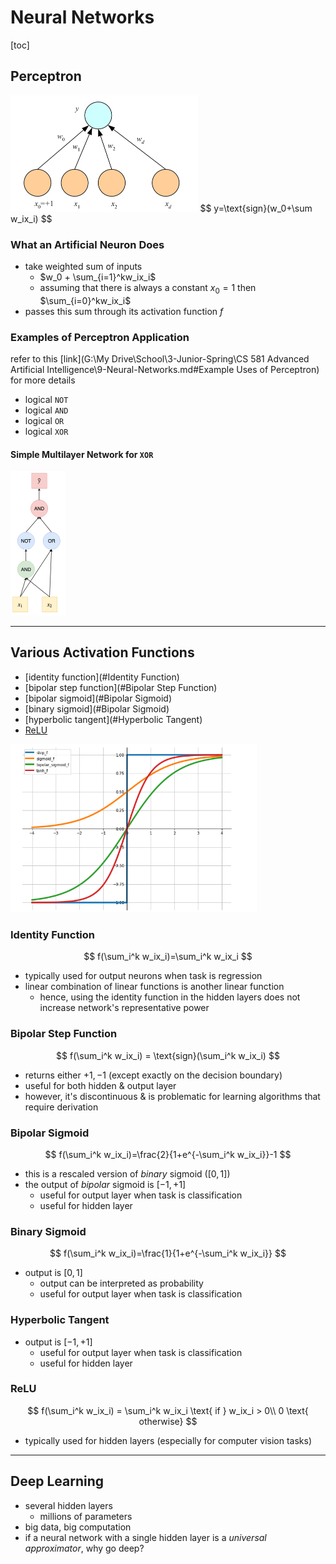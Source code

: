 # Neural Networks

[toc]

## Perceptron

<img src="images/image-20231128115533851.png" alt="image-20231128115533851" style="zoom:50%;" />
$$
y=\text{sign}(w_0+\sum w_ix_i)
$$

### What an Artificial Neuron Does

- take weighted sum of inputs
  - $w_0 + \sum_{i=1}^kw_ix_i$
  - assuming that there is always a constant $x_0=1$ then
    $\sum_{i=0}^kw_ix_i$
- passes this sum through its activation function $f$

### Examples of Perceptron Application

refer to this [link](G:\My Drive\School\3-Junior-Spring\CS 581 Advanced Artificial Intelligence\9-Neural-Networks.md#Example Uses of Perceptron) for more details

- logical `NOT`
- logical `AND`
- logical `OR`
- logical `XOR`

#### Simple Multilayer Network for `XOR`

<img src="images/image-20231128120413245.png" alt="image-20231128120413245" style="zoom:50%;" />

---

## Various Activation Functions

- [identity function](#Identity Function)
- [bipolar step function](#Bipolar Step Function)
- [bipolar sigmoid](#Bipolar Sigmoid)
- [binary sigmoid](#Bipolar Sigmoid)
- [hyperbolic tangent](#Hyperbolic Tangent)
- [ReLU](#ReLU)

<img src="images/image-20231128121615236.png" alt="image-20231128121615236" style="zoom:60%;" />

### Identity Function

$$
f(\sum_i^k w_ix_i)=\sum_i^k w_ix_i
$$

- typically used for output neurons when task is regression
- linear combination of linear functions is another linear function
  - hence, using the identity function in the hidden layers does not increase network's representative power

### Bipolar Step Function

$$
f(\sum_i^k w_ix_i) = \text{sign}(\sum_i^k w_ix_i)
$$

- returns either $+1,-1$ (except exactly on the decision boundary)
- useful for both hidden & output layer
- however, it's discontinuous & is problematic for learning algorithms that require derivation

### Bipolar Sigmoid

$$
f(\sum_i^k w_ix_i)=\frac{2}{1+e^{-\sum_i^k w_ix_i}}-1
$$

- this is a rescaled version of *binary* sigmoid ($[0,1]$)
- the output of *bipolar* sigmoid is $[-1,+1]$
  - useful for output layer when task is classification
  - useful for hidden layer

### Binary Sigmoid

$$
f(\sum_i^k w_ix_i)=\frac{1}{1+e^{-\sum_i^k w_ix_i}}
$$

- output is $[0,1]$
  - output can be interpreted as probability
  - useful for output layer when task is classification

### Hyperbolic Tangent

- output is $[-1,+1]$
  - useful for output layer when task is classification
  - useful for hidden layer

### ReLU

$$
f(\sum_i^k w_ix_i) = \sum_i^k w_ix_i \text{ if } w_ix_i > 0\\
0 \text{ otherwise}
$$

- typically used for hidden layers (especially for computer vision tasks)

---

## Deep Learning

- several hidden layers
  - millions of parameters
- big data, big computation
- if a neural network with a single hidden layer is a *universal approximator*, why go deep?


